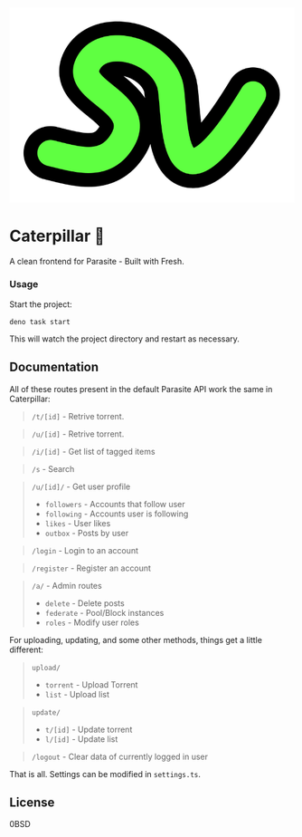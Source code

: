 ![](static/logo.svg)

# Caterpillar 🐛

A clean frontend for Parasite - Built with Fresh.

### Usage

Start the project:

```
deno task start
```

This will watch the project directory and restart as necessary.

## Documentation

All of these routes present in the default Parasite API work the same in
Caterpillar:

> `/t/[id]` - Retrive torrent.

> `/u/[id]` - Retrive torrent.

> `/i/[id]` - Get list of tagged items

> `/s` - Search

> `/u/[id]/` - Get user profile
>
> - `followers` - Accounts that follow user
> - `following` - Accounts user is following
> - `likes` - User likes
> - `outbox` - Posts by user

> `/login` - Login to an account

> `/register` - Register an account

> `/a/` - Admin routes
>
> - `delete` - Delete posts
> - `federate` - Pool/Block instances
> - `roles` - Modify user roles

For uploading, updating, and some other methods, things get a little different:

> `upload/`
>
> - `torrent` - Upload Torrent
> - `list` - Upload list

> `update/`
>
> - `t/[id]` - Update torrent
> - `l/[id]` - Update list

> `/logout` - Clear data of currently logged in user

That is all. Settings can be modified in `settings.ts`.

## License

0BSD
